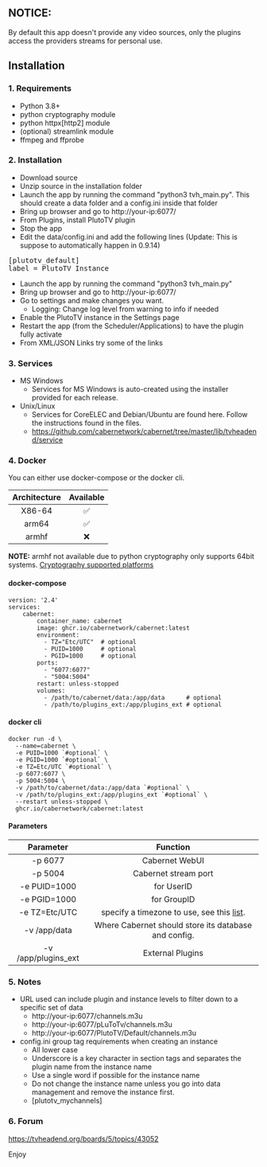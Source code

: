 ## NOTICE: 
By default this app doesn't provide any video sources, only the plugins access the providers streams for personal use.

## Installation
### 1. Requirements
- Python 3.8+
- python cryptography module
- python httpx[http2] module
- (optional) streamlink module
- ffmpeg and ffprobe

### 2. Installation
- Download source
- Unzip source in the installation folder
- Launch the app by running the command "python3 tvh_main.py". This should create a data folder and a config.ini inside that folder
- Bring up browser and go to http://your-ip:6077/
- From Plugins, install PlutoTV plugin
- Stop the app
- Edit the data/config.ini and add the following lines (Update: This is suppose to automatically happen in 0.9.14)
<pre>
[plutotv_default]
label = PlutoTV Instance
</pre>
- Launch the app by running the command "python3 tvh_main.py"
- Bring up browser and go to http://your-ip:6077/
- Go to settings and make changes you want.
    - Logging: Change log level from warning to info if needed
- Enable the PlutoTV instance in the Settings page
- Restart the app (from the Scheduler/Applications) to have the plugin fully activate
- From XML/JSON Links try some of the links

### 3. Services
- MS Windows
    - Services for MS Windows is auto-created using the installer provided for each release.
- Unix/Linux
    - Services for CoreELEC and Debian/Ubuntu are found here. Follow the instructions found in the files.
    - https://github.com/cabernetwork/cabernet/tree/master/lib/tvheadend/service

### 4. Docker
You can either use docker-compose or the docker cli.

| Architecture | Available |
|:----:|:----:|
| X86-64 | ✅ |
| arm64 | ✅ |
| armhf | ❌ |

**NOTE:** armhf not available due to python cryptography only supports 64bit systems.
[Cryptography supported platforms](https://cryptography.io/en/latest/installation/#supported-platforms)

#### docker-compose
```
version: '2.4'
services:
    cabernet:
        container_name: cabernet
        image: ghcr.io/cabernetwork/cabernet:latest
        environment:
          - TZ="Etc/UTC"  # optional
          - PUID=1000     # optional
          - PGID=1000     # optional
        ports:
          - "6077:6077"
          - "5004:5004"
        restart: unless-stopped
        volumes:
          - /path/to/cabernet/data:/app/data      # optional
          - /path/to/plugins_ext:/app/plugins_ext # optional
```

#### docker cli
```
docker run -d \
  --name=cabernet \
  -e PUID=1000 `#optional` \
  -e PGID=1000 `#optional` \
  -e TZ=Etc/UTC `#optional` \
  -p 6077:6077 \
  -p 5004:5004 \
  -v /path/to/cabernet/data:/app/data `#optional` \
  -v /path/to/plugins_ext:/app/plugins_ext `#optional` \
  --restart unless-stopped \
  ghcr.io/cabernetwork/cabernet:latest
```

#### Parameters

| Parameter | Function |
| :----: | :----: |
| -p 6077 | Cabernet WebUI |
| -p 5004 | Cabernet stream port |
| -e PUID=1000  | for UserID    |
| -e PGID=1000  | for GroupID   |
| -e TZ=Etc/UTC | specify a timezone to use, see this [list](https://en.wikipedia.org/wiki/List_of_tz_database_time_zones#List).|
| -v /app/data | Where Cabernet should store its database and config. |
| -v /app/plugins_ext | External Plugins |


### 5. Notes
- URL used can include plugin and instance levels to filter down to a specific set of data
    - http://your-ip:6077/channels.m3u
    - http://your-ip:6077/pLuToTv/channels.m3u
    - http://your-ip:6077/PlutoTV/Default/channels.m3u
- config.ini group tag requirements when creating an instance
    - All lower case
    - Underscore is a key character in section tags and separates the plugin name from the instance name
    - Use a single word if possible for the instance name
    - Do not change the instance name unless you go into data management and remove the instance first.
    - [plutotv_mychannels]

### 6. Forum
https://tvheadend.org/boards/5/topics/43052

Enjoy
